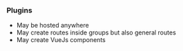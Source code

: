 ###  Plugins

- May be hosted anywhere
- May create routes inside groups but also general routes
- May create VueJs components
